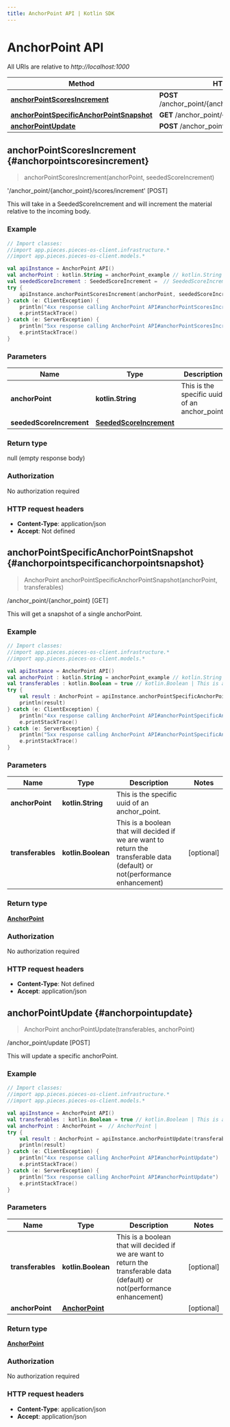 ```yaml
---
title: AnchorPoint API | Kotlin SDK
---
```


# AnchorPoint API

All URIs are relative to *http://localhost:1000*

Method | HTTP request | Description
------------- | ------------- | -------------
[**anchorPointScoresIncrement**](#anchorpointscoresincrement) | **POST** /anchor_point/\{anchor_point\}/scores/increment | '/anchor_point/\{anchor_point\}/scores/increment' [POST]
[**anchorPointSpecificAnchorPointSnapshot**](#anchorpointspecificanchorpointsnapshot) | **GET** /anchor_point/\{anchor_point\} | /anchor_point/\{anchor_point\} [GET]
[**anchorPointUpdate**](#anchorpointupdate) | **POST** /anchor_point/update | /anchor_point/update [POST]


## **anchorPointScoresIncrement** {#anchorpointscoresincrement}
> anchorPointScoresIncrement(anchorPoint, seededScoreIncrement)

&#39;/anchor_point/\{anchor_point\}/scores/increment&#39; [POST]

This will take in a SeededScoreIncrement and will increment the material relative to the incoming body.

### Example
```kotlin
// Import classes:
//import app.pieces.pieces-os-client.infrastructure.*
//import app.pieces.pieces-os-client.models.*

val apiInstance = AnchorPoint API()
val anchorPoint : kotlin.String = anchorPoint_example // kotlin.String | This is the specific uuid of an anchor_point.
val seededScoreIncrement : SeededScoreIncrement =  // SeededScoreIncrement | 
try {
    apiInstance.anchorPointScoresIncrement(anchorPoint, seededScoreIncrement)
} catch (e: ClientException) {
    println("4xx response calling AnchorPoint API#anchorPointScoresIncrement")
    e.printStackTrace()
} catch (e: ServerException) {
    println("5xx response calling AnchorPoint API#anchorPointScoresIncrement")
    e.printStackTrace()
}
```

### Parameters

Name | Type | Description  | Notes
------------- | ------------- | ------------- | -------------
 **anchorPoint** | **kotlin.String**| This is the specific uuid of an anchor_point. |
 **seededScoreIncrement** | [**SeededScoreIncrement**](../models/SeededScoreIncrement)|  | [optional]

### Return type

null (empty response body)

### Authorization

No authorization required

### HTTP request headers

 - **Content-Type**: application/json
 - **Accept**: Not defined

## **anchorPointSpecificAnchorPointSnapshot** {#anchorpointspecificanchorpointsnapshot}
> AnchorPoint anchorPointSpecificAnchorPointSnapshot(anchorPoint, transferables)

/anchor_point/\{anchor_point\} [GET]

This will get a snapshot of a single anchorPoint.

### Example
```kotlin
// Import classes:
//import app.pieces.pieces-os-client.infrastructure.*
//import app.pieces.pieces-os-client.models.*

val apiInstance = AnchorPoint API()
val anchorPoint : kotlin.String = anchorPoint_example // kotlin.String | This is the specific uuid of an anchor_point.
val transferables : kotlin.Boolean = true // kotlin.Boolean | This is a boolean that will decided if we are want to return the transferable data (default) or not(performance enhancement)
try {
    val result : AnchorPoint = apiInstance.anchorPointSpecificAnchorPointSnapshot(anchorPoint, transferables)
    println(result)
} catch (e: ClientException) {
    println("4xx response calling AnchorPoint API#anchorPointSpecificAnchorPointSnapshot")
    e.printStackTrace()
} catch (e: ServerException) {
    println("5xx response calling AnchorPoint API#anchorPointSpecificAnchorPointSnapshot")
    e.printStackTrace()
}
```

### Parameters

Name | Type | Description  | Notes
------------- | ------------- | ------------- | -------------
 **anchorPoint** | **kotlin.String**| This is the specific uuid of an anchor_point. |
 **transferables** | **kotlin.Boolean**| This is a boolean that will decided if we are want to return the transferable data (default) or not(performance enhancement) | [optional]

### Return type

[**AnchorPoint**](../models/AnchorPoint)

### Authorization

No authorization required

### HTTP request headers

 - **Content-Type**: Not defined
 - **Accept**: application/json

## **anchorPointUpdate** {#anchorpointupdate}
> AnchorPoint anchorPointUpdate(transferables, anchorPoint)

/anchor_point/update [POST]

This will update a specific anchorPoint.

### Example
```kotlin
// Import classes:
//import app.pieces.pieces-os-client.infrastructure.*
//import app.pieces.pieces-os-client.models.*

val apiInstance = AnchorPoint API()
val transferables : kotlin.Boolean = true // kotlin.Boolean | This is a boolean that will decided if we are want to return the transferable data (default) or not(performance enhancement)
val anchorPoint : AnchorPoint =  // AnchorPoint | 
try {
    val result : AnchorPoint = apiInstance.anchorPointUpdate(transferables, anchorPoint)
    println(result)
} catch (e: ClientException) {
    println("4xx response calling AnchorPoint API#anchorPointUpdate")
    e.printStackTrace()
} catch (e: ServerException) {
    println("5xx response calling AnchorPoint API#anchorPointUpdate")
    e.printStackTrace()
}
```

### Parameters

Name | Type | Description  | Notes
------------- | ------------- | ------------- | -------------
 **transferables** | **kotlin.Boolean**| This is a boolean that will decided if we are want to return the transferable data (default) or not(performance enhancement) | [optional]
 **anchorPoint** | [**AnchorPoint**](../models/AnchorPoint)|  | [optional]

### Return type

[**AnchorPoint**](../models/AnchorPoint)

### Authorization

No authorization required

### HTTP request headers

 - **Content-Type**: application/json
 - **Accept**: application/json

